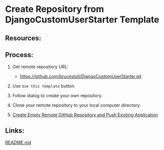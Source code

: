 # Create Repository from DjangoCustomUserStarter Template

## Resources:

## Process:

1. Get remote repository URL:
    * https://github.com/brucestull/DjangoCustomUserStarter.git

1. Use `Use this template` button.

1. Follow dialog to create your own repository.

1. Clone your remote repository to your local computer directory.

1. [Create Empty Remote GitHub Repository and Push Existing Application](create_empty_remote_repo_push_existing_application.md)


## Links:
[README.md](../README.md)